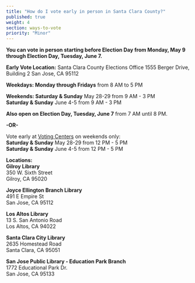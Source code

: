 ```yaml
---
title: "How do I vote early in person in Santa Clara County?"
published: true
weight: 4
section: ways-to-vote
priority: "Minor"
---
```


**You can vote in person starting before Election Day from Monday, May 9 through Election Day, Tuesday, June 7.**  

**Early Vote Location:** Santa Clara County Elections Office 1555 Berger Drive, Building 2  San Jose, CA 95112  

**Weekdays: Monday through Fridays** from 8 AM to 5 PM  

**Weekends: Saturday & Sunday** May 28-29 from 9 AM - 3 PM  
            **Saturday & Sunday** June 4-5 from 9 AM - 3 PM  

**Also open on Election Day, Tuesday, June 7** from 7 AM until 8 PM.  

**-OR-**  

Vote early at [Voting Centers](https://www.sccgov.org/sites/rov/VBM/Pages/VoteEarly.aspx) on weekends only:  
  **Saturday & Sunday** May 28-29 from 12 PM - 5 PM  
  **Saturday & Sunday** June 4-5 from 12 PM - 5 PM  

**Locations:**  
  **Gilroy Library**  
  350 W. Sixth Street  
  Gilroy, CA 95020​  
  
  **Joyce Ellington Branch Library**  
  491 E Empire St  
  San Jose, CA 95112  

  **Los Altos Library**  
  13 S. San Antonio Road  
  Los Altos, CA 94022  

  **Santa Clara City Library**  
  2635 Homestead Road  
  Santa Clara, CA 95051  

  **San Jose Public Library - Education Park Branch**  
  1772 Educational Park Dr.  
  San Jose, CA 95133  
